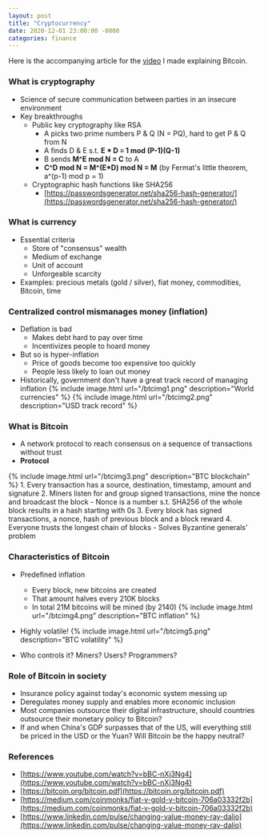 ```yaml
---
layout: post
title: "Cryptocurrency"
date: 2020-12-01 23:00:00 -0800
categories: finance
---
```

Here is the accompanying article for the [video](https://www.youtube.com/watch?v=nGJLXrUz5do) I made explaining Bitcoin.

### What is cryptography
- Science of secure communication between parties in an insecure environment
- Key breakthroughs
    - Public key cryptography like RSA
        - A picks two prime numbers P & Q (N = PQ), hard to get P & Q from N
        - A finds D & E s.t. **E * D ≡ 1 mod (P-1)(Q-1)**
        - B sends **M^E mod N = C** to A
        - **C^D mod N = M^(E*D) mod N = M** (by Fermat's little theorem, a^(p-1) mod p = 1)
    - Cryptographic hash functions like SHA256
        - [https://passwordsgenerator.net/sha256-hash-generator/](https://passwordsgenerator.net/sha256-hash-generator/)

### What is currency
- Essential criteria
    - Store of "consensus" wealth
    - Medium of exchange
    - Unit of account
    - Unforgeable scarcity
- Examples: precious metals (gold / silver), fiat money, commodities, Bitcoin, time

### Centralized control mismanages money (inflation)
- Deflation is bad
    - Makes debt hard to pay over time
    - Incentivizes people to hoard money
- But so is hyper-inflation
    - Price of goods become too expensive too quickly
    - People less likely to loan out money
- Historically, government don't have a great track record of managing inflation
{% include image.html url="/btcimg1.png" description="World currencies" %}
{% include image.html url="/btcimg2.png" description="USD track record" %}

### What is Bitcoin
- A network protocol to reach consensus on a sequence of transactions without trust
- **Protocol**

{% include image.html url="/btcimg3.png" description="BTC blockchain" %}
    1. Every transaction has a source, destination, timestamp, amount and signature
    2. Miners listen for and group signed transactions, mine the nonce and broadcast the block
        - Nonce is a number s.t. SHA256 of the whole block results in a hash starting with 0s
    3. Every block has signed transactions, a nonce, hash of previous block and a block reward
    4. Everyone trusts the longest chain of blocks
        - Solves Byzantine generals' problem

### Characteristics of Bitcoin
- Predefined inflation
    - Every block, new bitcoins are created
    - That amount halves every 210K blocks
    - In total 21M bitcoins will be mined (by 2140)
{% include image.html url="/btcimg4.png" description="BTC inflation" %}

- Highly volatile!
{% include image.html url="/btcimg5.png" description="BTC volatility" %}

- Who controls it? Miners? Users? Programmers?

### Role of Bitcoin in society
- Insurance policy against today's economic system messing up
- Deregulates money supply and enables more economic inclusion
- Most companies outsource their digital infrastructure, should countries outsource their monetary policy to Bitcoin?
- If and when China's GDP surpasses that of the US, will everything still be priced in the USD or the Yuan? Will Bitcoin be the happy neutral?

### References
- [https://www.youtube.com/watch?v=bBC-nXj3Ng4](https://www.youtube.com/watch?v=bBC-nXj3Ng4)
- [https://bitcoin.org/bitcoin.pdf](https://bitcoin.org/bitcoin.pdf)
- [https://medium.com/coinmonks/fiat-v-gold-v-bitcoin-706a03332f2b](https://medium.com/coinmonks/fiat-v-gold-v-bitcoin-706a03332f2b)
- [https://www.linkedin.com/pulse/changing-value-money-ray-dalio](https://www.linkedin.com/pulse/changing-value-money-ray-dalio)
